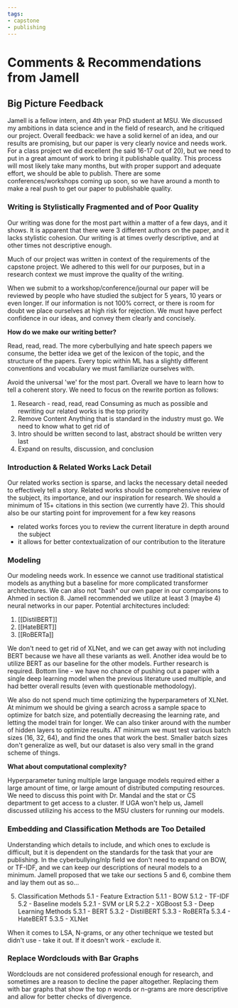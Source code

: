 ```yaml
---
tags: 
- capstone
- publishing
---
```

# Comments & Recommendations from Jamell
## Big Picture Feedback 
Jamell is a fellow intern, and 4th year PhD student at MSU. We discussed my ambitions in data science and in the field of research, and he critiqued our project. Overall feedback: we have a solid kernel of an idea, and our results are promising, but our paper is very clearly novice and needs work. For a class project we did excellent (he said 16-17 out of 20), but we need to put in a great amount of work to bring it publishable quality. This process will most likely take many months, but with proper support and adequate effort, we should be able to publish. There are some conferences/workshops coming up soon, so we have around a month to make a real push to get our paper to publishable quality. 

### Writing is Stylistically Fragmented and of Poor Quality 
Our writing was done for the most part within a matter of a few days, and it shows. It is apparent that there were 3 different authors on the paper, and it lacks stylistic cohesion. Our writing is at times overly descriptive, and at other times not descriptive enough. 

Much of our project was written in context of the requirements of the capstone project. We adhered to this well for our purposes, but in a research context we must improve the quality of the writing. 

When we submit to a workshop/conference/journal our paper will be reviewed by people who have studied the subject for 5 years, 10 years or even longer. If our information is not 100% correct, or there is room for doubt we place ourselves at high risk for rejection. We must have perfect confidence in our ideas, and convey them clearly and concisely.  

**How do we make our writing better?**

Read, read, read. The more cyberbullying and hate speech papers we consume, the better idea we get of the lexicon of the topic, and the structure of the papers. Every topic within ML has a slightly different conventions and vocabulary we must familiarize ourselves with. 

Avoid the universal 'we' for the most part. Overall we have to learn how to tell a coherent story. We need to focus on the rewrite portion as follows: 
1. Research - read, read, read 
	Consuming as much as possible and rewriting our related works is the top priority
2. Remove Content 
	Anything that is standard in the industry must go. We need to know what to get rid of
3. Intro should be written second to last, abstract should be written very last 
4. Expand on results, discussion, and conclusion

### Introduction & Related Works Lack Detail 
Our related works section is sparse, and lacks the necessary detail needed to effectively tell a story. Related works should be comprehensive review of the subject, its importance, and our inspiration for research. We should a minimum of 15+ citations in this section (we currently have 2). This should also be our starting point for improvement for a few key reasons
- related works forces you to review the current literature in depth around the subject 
- it allows for better contextualization of our contribution to the literature 

### Modeling 
Our modeling needs work. In essence we cannot use traditional statistical models as anything but a baseline for more complicated transformer architectures. We can also not "bash" our own paper in our comparisons to Ahmed in section 8. Jamell recommended we utilize at least 3 (maybe 4) neural networks in our paper. Potential architectures included: 

1. [[DistilBERT]]
2. [[HateBERT]]
3. [[RoBERTa]]

We don't need to get rid of XLNet, and we can get away with not including BERT because we have all these variants as well. Another idea would be to utilize BERT as our baseline for the other models. Further research is required. Bottom line - we have no chance of pushing out a paper with a single deep learning model when the previous literature used multiple, and had better overall results (even with questionable methodology). 

We also do not spend much time optimizing the hyperparameters of XLNet. At minimum we should be giving a search across a sample space to optimize for batch size, and potentially decreasing the learning rate, and letting the model train for longer. We can also tinker around with the number of hidden layers to optimize results. AT minimum we must test various batch sizes (16, 32, 64), and find the ones that work the best. Smaller batch sizes don't generalize as well, but our dataset is also very small in the grand scheme of things. 

**What about computational complexity?**

Hyperparameter tuning multiple large language models required either a large amount of time, or large amount of distributed computing resources. We need to discuss this point with Dr. Mandal and the stat or CS department to get access to a cluster. If UGA won't help us, Jamell discussed utilizing his access to the MSU clusters for running our models. 

### Embedding and Classification Methods are Too Detailed
Understanding which details to include, and which ones to exclude is difficult, but it is dependent on the standards for the task that your are publishing. In the cyberbullying/nlp field we don't need to expand on BOW, or TF-IDF, and we can keep our descriptions of neural models to a minimum. Jamell proposed that we take our sections 5 and 6, combine them and lay them out as so...

5. Classification Methods
	5.1 -  Feature Extraction 
		5.1.1 - BOW
		5.1.2 - TF-IDF
	5.2 - Baseline models 
		5.2.1 - SVM or LR
		5.2.2 - XGBoost
	5.3 - Deep Learning Methods 
		5.3.1 - BERT 
		5.3.2 - DistilBERT 
		5.3.3 - RoBERTa
		5.3.4 - HateBERT
		5.3.5 - XLNet

When it comes to LSA, N-grams, or any other technique we tested but didn't use - take it out. If it doesn't work - exclude it. 

### Replace Wordclouds with Bar Graphs
Wordclouds are not considered professional enough for research, and sometimes are a reason to decline the paper altogether. Replacing them with bar graphs that show the top $n$ words or n-grams are more descriptive and allow for better checks of divergence. 